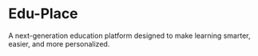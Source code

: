# Edu-Place
A next-generation education platform designed to make learning smarter, easier, and more personalized.
